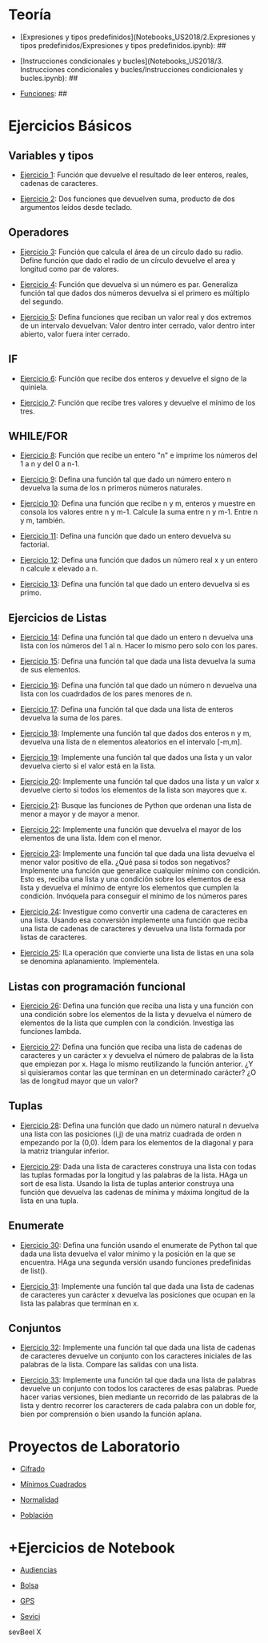 # Teoría

- [Expresiones y tipos predefinidos](Notebooks_US2018/2.Expresiones y tipos predefinidos/Expresiones y tipos predefinidos.ipynb): ##

- [Instrucciones condicionales y bucles](Notebooks_US2018/3. Instrucciones condicionales y bucles/Instrucciones condicionales y bucles.ipynb): ##

- [Funciones](Notebooks_US2018/4.Funciones/Funciones.ipynb): ##

# Ejercicios Básicos


## Variables y tipos

- [Ejercicio 1](EjerciciosBasicos/ejercicio1.py): Función que devuelve el resultado de leer enteros, reales, cadenas de caracteres.

- [Ejercicio 2](EjerciciosBasicos/ejercicio2.py): Dos funciones que devuelven suma, producto de dos argumentos leídos desde teclado.

## Operadores

- [Ejercicio 3](EjerciciosBasicos/ejercicio3.py): Función que calcula el área de un círculo dado su radio. Define función que dado el radio de un círculo devuelve el area y longitud como par de valores.

- [Ejercicio 4](EjerciciosBasicos/ejercicio4.py): Función que devuelva si un número es par. Generaliza función tal que dados dos números devuelva si el primero es múltiplo del segundo.

- [Ejercicio 5](EjerciciosBasicos/ejercicio5.py): Defina funciones que reciban un valor real y dos extremos de un intervalo devuelvan: Valor dentro inter cerrado, valor dentro inter abierto, valor fuera inter cerrado.


## IF
- [Ejercicio 6](EjerciciosBasicos/ejercicio6.py): Función que recibe dos enteros y devuelve el signo de la quiniela.

- [Ejercicio 7](EjerciciosBasicos/ejercicio7.py): Función que recibe tres valores y devuelve el mínimo de los tres.

## WHILE/FOR

- [Ejercicio 8](EjerciciosBasicos/ejercicio8.py): Función que recibe un entero "n" e imprime los números del 1 a n y del 0 a n-1.

- [Ejercicio 9](EjerciciosBasicos/ejercicio9.py): Defina una función tal que dado un número entero n devuelva la suma de los n primeros números naturales.

- [Ejercicio 10](EjerciciosBasicos/ejercicio10.py): Defina una función que recibe n y m, enteros y muestre en consola los valores entre n y m-1. Calcule la suma entre n y m-1. Entre n y m, también.

- [Ejercicio 11](EjerciciosBasicos/ejercicio11.py): Defina una función que dado un entero devuelva su factorial. 

- [Ejercicio 12](EjerciciosBasicos/ejercicio12.py): Defina una función que dados un número real x y un entero n calcule x elevado a n.

- [Ejercicio 13](EjerciciosBasicos/ejercicio13.py): Defina una función tal que dado un entero devuelva si es primo.

## Ejercicios de Listas

- [Ejercicio 14](EjerciciosBasicos/ejercicio14.py): Defina una función tal que dado un entero n devuelva una lista con los números del 1 al n. Hacer lo mismo pero solo con los pares.

- [Ejercicio 15](EjerciciosBasicos/ejercicio15.py): Defina una función tal que dada una lista devuelva la suma de sus elementos.

- [Ejercicio 16](EjerciciosBasicos/ejercicio16.py): Defina una función tal que dado un número n devuelva una lista con los cuadrdados de los pares menores de n.

- [Ejercicio 17](EjerciciosBasicos/ejercicio17.py): Defina una función tal que dada una lista de enteros devuelva la suma de los pares. 

- [Ejercicio 18](EjerciciosBasicos/ejercicio18.py): Implemente una función tal que dados dos enteros n y m, devuelva una lista de n elementos aleatorios en el intervalo [-m,m].

- [Ejercicio 19](EjerciciosBasicos/ejercicio19.py): Implemente una función tal que dados una lista y un valor devuelva cierto si el valor está en la lista.

- [Ejercicio 20](EjerciciosBasicos/ejercicio20.py): Implemente una función tal que dados una lista y un valor x devuelve cierto si todos los elementos de la lista son mayores que x.

- [Ejercicio 21](EjerciciosBasicos/ejercicio21.py): Busque las funciones de Python que ordenan una lista de menor a mayor y de mayor a menor.

- [Ejercicio 22](EjerciciosBasicos/ejercicio22.py): Implemente una función que devuelva el mayor de los elementos de una lista. Ídem con el menor.

- [Ejercicio 23](EjerciciosBasicos/ejercicio23.py): Implemente una función tal que dada una lista devuelva el menor valor positivo de ella. ¿Qué pasa si todos son negativos? Implemente una función que generalice cualquier mínimo con condición. Esto es, reciba una lista y una condición sobre los elementos de esa lista y devuelva el mínimo de entyre los elementos que cumplen la condición. Invóquela para conseguir el mínimo de los números pares

- [Ejercicio 24](EjerciciosBasicos/ejercicio24.py): Investigue como convertir una cadena de caracteres en una lista. Usando esa conversión implemente una función que reciba una lista de cadenas de caracteres y devuelva una lista formada por listas de caracteres.

- [Ejercicio 25](EjerciciosBasicos/ejercicio25.py): ILa operación que convierte una lista de listas en una sola se denomina aplanamiento. Implementela.

## Listas con programación funcional

- [Ejercicio 26](EjerciciosBasicos/ejercicio26.py): Defina una función que reciba una lista y una función con una condición sobre los elementos de la lista y devuelva el número de elementos de la lista que cumplen con la condición. Investiga las funciones lambda.

- [Ejercicio 27](EjerciciosBasicos/ejercicio27.py): Defina una función que reciba una lista de cadenas de caracteres y un carácter x y devuelva el número de palabras de la lista que empiezan por x. Haga lo mismo reutilizando la función anterior. ¿Y si quisieramos contar las que terminan en un determinado carácter? ¿O las de longitud mayor que un valor?

## Tuplas

- [Ejercicio 28](EjerciciosBasicos/ejercicio28.py): Defina una función que dado un número natural n devuelva una lista con las posiciones (i,j) de una matriz cuadrada de orden n empezando por la (0,0). Ídem para los elementos de la diagonal y para la matriz triangular inferior.

- [Ejercicio 29](EjerciciosBasicos/ejercicio29.py): Dada una lista de caracteres construya una lista con todas las tuplas formadas por la longitud y las palabras de la lista. HAga un sort de esa lista. Usando la lista de tuplas anterior construya una función que devuelva las cadenas de mínima y máxima longitud de la lista en una tupla.

## Enumerate

- [Ejercicio 30](EjerciciosBasicos/ejercicio30.py): Defina una función usando el enumerate de Python tal que dada una lista devuelva el valor mínimo y la posición en la que se encuentra. HAga una segunda versión usando funciones predefinidas de list().

- [Ejercicio 31](EjerciciosBasicos/ejercicio31.py): Implemente una función tal que dada una lista de cadenas de caracteres yun carácter x devuelva las posiciones que ocupan en la lista las palabras que terminan en x.

## Conjuntos

- [Ejercicio 32](EjerciciosBasicos/ejercicio32.py): Implemente una función tal que dada una lista de cadenas de caracteres devuelve un conjunto con los caracteres iniciales de las palabras de la lista. Compare las salidas con una lista. 

- [Ejercicio 33](EjerciciosBasicos/ejercicio33.py): Implemente una función tal que dada una lista de palabras devuelve un conjunto con todos los caracteres de esas palabras. Puede hacer varias versiones, bien mediante un recorrido de las palabras de la lista y dentro recorrer los caracterers de cada palabra con un doble for, bien por comprensión o bien usando la función aplana.


# Proyectos de Laboratorio

- [Cifrado](Proyectos_LAB/Cifrado) 

- [Mínimos Cuadrados](Proyectos_LAB/MinimosCuadrados) 

- [Normalidad](Proyectos_LAB/Normalidad) 

- [Población](Proyectos_LAB/Poblacion) 

# +Ejercicios de Notebook

- [Audiencias](Notebooks_Ejercicios/Audiencias)

- [Bolsa](Notebooks_Ejercicios/Bolsa)

- [GPS](Notebooks_Ejercicios/GPS)

- [Sevici](Notebooks_Ejercicios/Sevici)



sevBeel X


